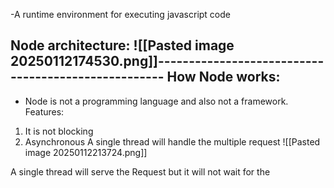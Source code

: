 -A runtime environment for executing javascript code

Node architecture:
![[Pasted image 20250112174530.png]]----------------------------------------------------
How Node works:
-------------------------------------------

- Node is not a programming language and also not a framework.
Features:
1. It is not blocking
2. Asynchronous
A single thread will handle the multiple request
![[Pasted image 20250112213724.png]]

A single thread will serve the Request but it will not wait for the